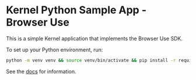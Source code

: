# Kernel Python Sample App - Browser Use

This is a simple Kernel application that implements the Browser Use SDK.

To set up your Python environment, run:

```bash
python -m venv venv && source venv/bin/activate && pip install -r requirements.txt
```

See the [docs](https://docs.onkernel.com/build/browser-frameworks) for information.